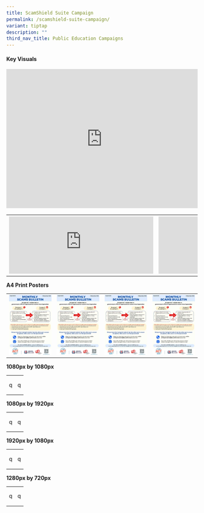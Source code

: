 ```yaml
---
title: ScamShield Suite Campaign
permalink: /scamshield-suite-campaign/
variant: tiptap
description: ""
third_nav_title: Public Education Campaigns
---
```

<h4>Key Visuals</h4>
<div class="iframe-wrapper">
<iframe height="365" width="100%" allowfullscreen="true" frameborder="0" src="https://www.youtube.com/embed/bIAo--B3V3A"></iframe>
</div>
<table style="minWidth: 50px">
<colgroup>
<col>
<col>
</colgroup>
<tbody>
<tr>
<th rowspan="1" colspan="1">
<div class="iframe-wrapper">
<iframe height="100%" width="380" allowfullscreen="true" frameborder="0" src="https://www.youtube.com/embed/_R7UaqyOfEE"></iframe>
</div>
</th>
<th rowspan="1" colspan="1">
<div class="iframe-wrapper">
<iframe height="100%" width="380" allowfullscreen="true" frameborder="0" src="https://www.youtube.com/embed/0bMrkBNMrdY"></iframe>
</div>
</th>
</tr>
</tbody>
</table>
<p><strong>A4 Print Posters</strong>
</p>
<table style="minWidth: 100px">
<colgroup>
<col>
<col>
<col>
<col>
</colgroup>
<tbody>
<tr>
<td rowspan="1" colspan="1">
<div class="isomer-image-wrapper">
<img style="width: 100%" height="auto" width="100%" alt="" src="/images/Scams Bulletin Covers/2024 Bulletin Cover/2024_MSB_06.jpg">
</div>
</td>
<td rowspan="1" colspan="1">
<div class="isomer-image-wrapper">
<img style="width: 100%" height="auto" width="100%" alt="" src="/images/Scams Bulletin Covers/2024 Bulletin Cover/2024_MSB_06.jpg">
</div>
</td>
<td rowspan="1" colspan="1">
<div class="isomer-image-wrapper">
<img style="width: 100%" height="auto" width="100%" alt="" src="/images/Scams Bulletin Covers/2024 Bulletin Cover/2024_MSB_06.jpg">
</div>
</td>
<td rowspan="1" colspan="1">
<div class="isomer-image-wrapper">
<img style="width: 100%" height="auto" width="100%" alt="" src="/images/Scams Bulletin Covers/2024 Bulletin Cover/2024_MSB_06.jpg">
</div>
</td>
</tr>
</tbody>
</table>
<p><strong>1080px by 1080px</strong>
</p>
<table style="minWidth: 50px">
<colgroup>
<col>
<col>
</colgroup>
<tbody>
<tr>
<td rowspan="1" colspan="1">
<p>q</p>
</td>
<td rowspan="1" colspan="1">
<p>q</p>
</td>
</tr>
</tbody>
</table>
<p><strong>1080px by 1920px</strong>
</p>
<table style="minWidth: 50px">
<colgroup>
<col>
<col>
</colgroup>
<tbody>
<tr>
<td rowspan="1" colspan="1">
<p>q</p>
</td>
<td rowspan="1" colspan="1">
<p>q</p>
</td>
</tr>
</tbody>
</table>
<p><strong>1920px by 1080px</strong>
</p>
<table style="minWidth: 50px">
<colgroup>
<col>
<col>
</colgroup>
<tbody>
<tr>
<td rowspan="1" colspan="1">
<p>q</p>
</td>
<td rowspan="1" colspan="1">
<p>q</p>
</td>
</tr>
</tbody>
</table>
<p><strong>1280px by 720px</strong>
</p>
<table style="minWidth: 50px">
<colgroup>
<col>
<col>
</colgroup>
<tbody>
<tr>
<td rowspan="1" colspan="1">
<p>q</p>
</td>
<td rowspan="1" colspan="1">
<p>q</p>
</td>
</tr>
</tbody>
</table>
<p></p>
<p></p>
<p></p>